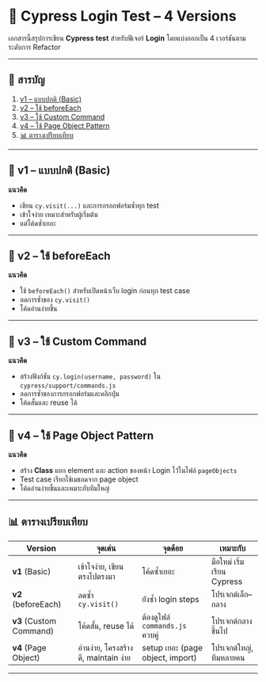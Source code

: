 # 📘 Cypress Login Test – 4 Versions

เอกสารนี้สรุปการเขียน **Cypress test** สำหรับฟีเจอร์ **Login** โดยแบ่งออกเป็น 4 เวอร์ชันตามระดับการ Refactor

---

## 📑 สารบัญ
1. [v1 – แบบปกติ (Basic)](#v1--แบบปกติ-basic)
2. [v2 – ใช้ beforeEach](#v2--ใช้-beforeeach)
3. [v3 – ใช้ Custom Command](#v3--ใช้-custom-command)
4. [v4 – ใช้ Page Object Pattern](#v4--ใช้-page-object-pattern)
5. [📊 ตารางเปรียบเทียบ](#-ตารางเปรียบเทียบ)

---

## 🔹 v1 – แบบปกติ (Basic)

**แนวคิด**
- เขียน `cy.visit(...)` และการกรอกฟอร์มซ้ำทุก test
- เข้าใจง่าย เหมาะสำหรับผู้เริ่มต้น
- แต่โค้ดซ้ำเยอะ

---

## 🔹 v2 – ใช้ beforeEach

**แนวคิด**
- ใช้ `beforeEach()` สำหรับเปิดหน้าเว็บ login ก่อนทุก test case
- ลดการซ้ำของ `cy.visit()`
- โค้ดอ่านง่ายขึ้น

---

## 🔹 v3 – ใช้ Custom Command

**แนวคิด**
- สร้างฟังก์ชัน `cy.login(username, password)` ใน `cypress/support/commands.js`
- ลดการซ้ำของการกรอกฟอร์มและคลิกปุ่ม
- โค้ดสั้นและ reuse ได้

---

## 🔹 v4 – ใช้ Page Object Pattern

**แนวคิด**
- สร้าง **Class** แยก element และ action ของหน้า Login ไว้ในไฟล์ `pageObjects`
- Test case เรียกใช้เมธอดจาก page object
- โค้ดอ่านง่ายขึ้นและเหมาะกับทีมใหญ่

---

## 📊 ตารางเปรียบเทียบ

| Version | จุดเด่น | จุดด้อย | เหมาะกับ |
|---------|---------|---------|----------|
| **v1** (Basic) | เข้าใจง่าย, เขียนตรงไปตรงมา | โค้ดซ้ำเยอะ | มือใหม่ เริ่มเรียน Cypress |
| **v2** (beforeEach) | ลดซ้ำ `cy.visit()` | ยังซ้ำ login steps | โปรเจกต์เล็ก–กลาง |
| **v3** (Custom Command) | โค้ดสั้น, reuse ได้ | ต้องดูไฟล์ `commands.js` ควบคู่ | โปรเจกต์กลางขึ้นไป |
| **v4** (Page Object) | อ่านง่าย, โครงสร้างดี, maintain ง่าย | setup เยอะ (page object, import) | โปรเจกต์ใหญ่, ทีมหลายคน |

---
